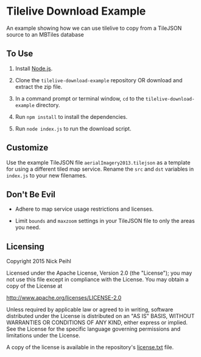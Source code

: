 # Tilelive Download Example

An example showing how we can use tilelive to copy from a TileJSON source to an MBTiles database

## To Use

1) Install [Node.js](http://nodejs.org).

2) Clone the `tilelive-download-example` repository OR download and extract the zip file.

3) In a command prompt or terminal window, `cd` to the `tilelive-download-example` directory.

4) Run `npm install` to install the dependencies.

5) Run `node index.js` to run the download script.

## Customize

Use the example TileJSON file `aerialImagery2013.tilejson` as a template for using a different tiled map service. Rename the `src` and `dst` variables in `index.js` to your new filenames.

## Don't Be Evil

* Adhere to map service usage restrictions and licenses.

* Limit `bounds` and `maxzoom` settings in your TileJSON file to only the areas you need.

## Licensing
Copyright 2015 Nick Peihl

Licensed under the Apache License, Version 2.0 (the "License");
you may not use this file except in compliance with the License.
You may obtain a copy of the License at

   http://www.apache.org/licenses/LICENSE-2.0

Unless required by applicable law or agreed to in writing, software
distributed under the License is distributed on an "AS IS" BASIS,
WITHOUT WARRANTIES OR CONDITIONS OF ANY KIND, either express or implied.
See the License for the specific language governing permissions and
limitations under the License.

A copy of the license is available in the repository's [license.txt](https://raw.githubusercontent.com/npeihl/tilelive-download-example/master/LICENSE.txt) file.
